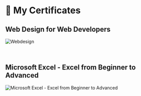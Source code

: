 # 🚀 My Certificates

## Web Design for Web Developers

![Webdesign](https://udemy-certificate.s3.amazonaws.com/image/UC-663d7149-a416-4d88-9113-d5c916b5dc06.jpg?v=1691643259000)

<br>

## Microsoft Excel - Excel from Beginner to Advanced

![Microsoft Excel - Excel from Beginner to Advanced](https://udemy-certificate.s3.amazonaws.com/image/UC-428c7a39-18e9-4b3d-b9f2-10d798043fcd.jpg?v=1692788221000)

